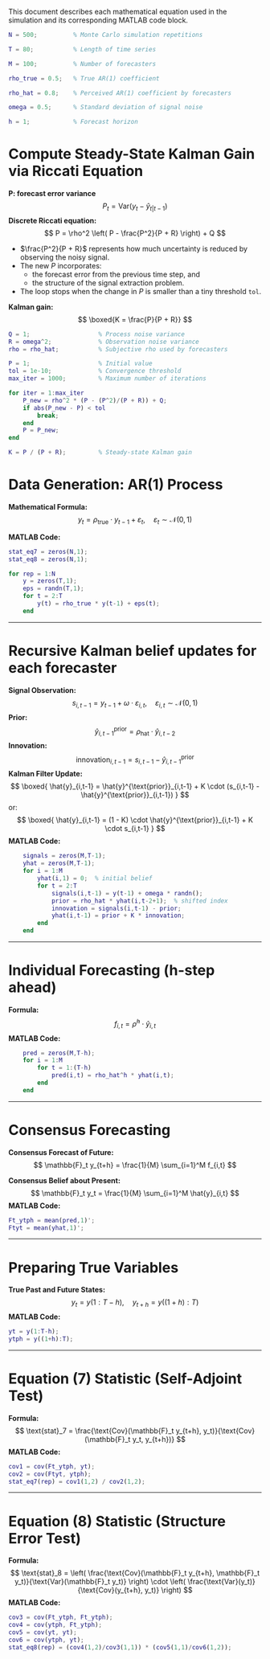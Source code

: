 This document describes each mathematical equation used in the simulation and its corresponding MATLAB code block.

```matlab
N = 500;          % Monte Carlo simulation repetitions

T = 80;           % Length of time series

M = 100;          % Number of forecasters

rho_true = 0.5;   % True AR(1) coefficient

rho_hat = 0.8;    % Perceived AR(1) coefficient by forecasters

omega = 0.5;      % Standard deviation of signal noise

h = 1;            % Forecast horizon
```

Compute Steady-State Kalman Gain via Riccati Equation
===

**P: forecast error variance**
$$
P_t = \text{Var}(y_t - \hat{y}_{t|t-1})
$$
**Discrete Riccati equation:**
$$
P = \rho^2 \left( P - \frac{P^2}{P + R} \right) + Q
$$

- $\frac{P^2}{P + R}$ represents how much uncertainty is reduced by observing the noisy signal.
- The new $P$ incorporates:
	- the forecast error from the previous time step, and
	- the structure of the signal extraction problem.
- The loop stops when the change in $P$ is smaller than a tiny threshold `tol`.

**Kalman gain:**
$$
\boxed{K = \frac{P}{P + R}}
$$

```matlab
Q = 1;                   % Process noise variance
R = omega^2;             % Observation noise variance
rho = rho_hat;           % Subjective rho used by forecasters

P = 1;                   % Initial value
tol = 1e-10;             % Convergence threshold
max_iter = 1000;         % Maximum number of iterations

for iter = 1:max_iter
    P_new = rho^2 * (P - (P^2)/(P + R)) + Q;
    if abs(P_new - P) < tol
        break;
    end
    P = P_new;
end

K = P / (P + R);         % Steady-state Kalman gain
```



# Data Generation: AR(1) Process

**Mathematical Formula:**
$$
y_t = \rho_{\text{true}} \cdot y_{t-1} + \varepsilon_t, \quad \varepsilon_t \sim \mathcal{N}(0, 1)
$$


**MATLAB Code:**
```matlab
stat_eq7 = zeros(N,1);
stat_eq8 = zeros(N,1);

for rep = 1:N
    y = zeros(T,1);
    eps = randn(T,1);
    for t = 2:T
        y(t) = rho_true * y(t-1) + eps(t);
    end

```

---

# Recursive Kalman belief updates for each forecaster

**Signal Observation:**
$$
s_{i,t-1} = y_{t-1} + \omega \cdot \varepsilon_{i,t}, \quad \varepsilon_{i,t} \sim \mathcal{N}(0,1)
$$
**Prior:**
$$
\hat{y}^{\text{prior}}_{i,t-1} = \rho_{\text{hat}} \cdot \hat{y}_{i,t-2}
$$
**Innovation:**
$$
\text{innovation}_{i,t-1} = s_{i,t-1} - \hat{y}^{\text{prior}}_{i,t-1}
$$
**Kalman Filter Update:**
$$
\boxed{
\hat{y}_{i,t-1} = \hat{y}^{\text{prior}}_{i,t-1} + K \cdot (s_{i,t-1} - \hat{y}^{\text{prior}}_{i,t-1})
}
$$
or:
$$
\boxed{
\hat{y}_{i,t-1} = (1 - K) \cdot \hat{y}^{\text{prior}}_{i,t-1} + K \cdot s_{i,t-1}
}
$$
**MATLAB Code:**

```matlab
    signals = zeros(M,T-1);
    yhat = zeros(M,T-1);
    for i = 1:M
        yhat(i,1) = 0;  % initial belief
        for t = 2:T
            signals(i,t-1) = y(t-1) + omega * randn();
            prior = rho_hat * yhat(i,t-2+1);  % shifted index
            innovation = signals(i,t-1) - prior;
            yhat(i,t-1) = prior + K * innovation;
        end
    end

```

---

# Individual Forecasting (h-step ahead)

**Formula:**
$$
f_{i,t} = \widetilde{\rho}^h \cdot \hat{y}_{i,t}
$$
**MATLAB Code:**

```matlab
    pred = zeros(M,T-h);
    for i = 1:M
        for t = 1:(T-h)
            pred(i,t) = rho_hat^h * yhat(i,t);
        end
    end

```

---

# Consensus Forecasting

**Consensus Forecast of Future:**
$$
\mathbb{F}_t y_{t+h} = \frac{1}{M} \sum_{i=1}^M f_{i,t}
$$


**Consensus Belief about Present:**
$$
\mathbb{F}_t y_t = \frac{1}{M} \sum_{i=1}^M \hat{y}_{i,t}
$$
**MATLAB Code:**

```matlab
Ft_ytph = mean(pred,1)';
Ftyt = mean(yhat,1)';
```

---

# Preparing True Variables

**True Past and Future States:**
$$
y_t = y(1:T-h), \quad y_{t+h} = y((1+h):T)
$$
**MATLAB Code:**

```matlab
yt = y(1:T-h);
ytph = y((1+h):T);
```

---

# Equation (7) Statistic (Self-Adjoint Test)

**Formula:**
$$
\text{stat}_7 = \frac{\text{Cov}(\mathbb{F}_t y_{t+h}, y_t)}{\text{Cov}(\mathbb{F}_t y_t, y_{t+h})}
$$
**MATLAB Code:**
```matlab
cov1 = cov(Ft_ytph, yt);    
cov2 = cov(Ftyt, ytph);    
stat_eq7(rep) = cov1(1,2) / cov2(1,2);
```

---

# Equation (8) Statistic (Structure Error Test)

**Formula:**
$$
\text{stat}_8 = 
\left( \frac{\text{Cov}(\mathbb{F}_t y_{t+h}, \mathbb{F}_t y_t)}{\text{Var}(\mathbb{F}_t y_t)} \right)
\cdot
\left( \frac{\text{Var}(y_t)}{\text{Cov}(y_{t+h}, y_t)} \right)
$$
**MATLAB Code:**

```matlab
cov3 = cov(Ft_ytph, Ft_ytph);  
cov4 = cov(ytph, Ft_ytph);    
cov5 = cov(yt, yt);           
cov6 = cov(ytph, yt);        
stat_eq8(rep) = (cov4(1,2)/cov3(1,1)) * (cov5(1,1)/cov6(1,2));
```
